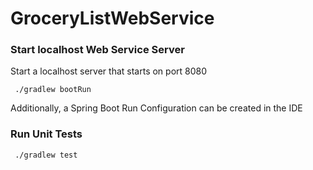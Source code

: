 # GroceryListWebService

### Start localhost Web Service Server
Start a localhost server that starts on port 8080
```
 ./gradlew bootRun

```
Additionally, a Spring Boot Run Configuration can be created in the IDE

### Run Unit Tests

```
 ./gradlew test

```

